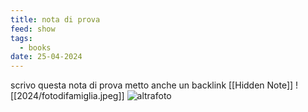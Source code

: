 ```yaml
---
title: nota di prova
feed: show
tags:
  - books
date: 25-04-2024
---
```

scrivo questa nota di prova
metto anche un backlink [[Hidden Note]]
![[2024/fotodifamiglia.jpeg]]
![altrafoto](https://alet313.s3.eu-west-3.amazonaws.com/fotoradio/2021/faccilongo_wpp21.avif)

